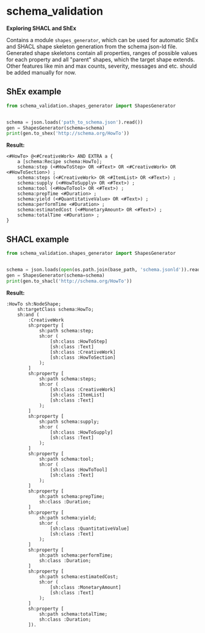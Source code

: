 # schema_validation
**Exploring SHACL and ShEx**

Contains a module ```shapes_generator```, which can be used for automatic ShEx and SHACL shape skeleton generation from the schema json-ld file. 
Generated shape skeletons contain all properties, ranges of possible values for each property and all "parent" shapes, which the target shape extends. 
Other features like min and max counts, severity, messages and etc. should be added manually for now.

## ShEx example

```python
from schema_validation.shapes_generator import ShapesGenerator


schema = json.loads('path_to_schema.json').read())
gen = ShapesGenerator(schema=schema)
print(gen.to_shex('http://schema.org/HowTo'))
```
**Result:**
```
<#HowTo> @<#CreativeWork> AND EXTRA a { 
	a [schema:Recipe schema:HowTo];
	schema:step (<#HowToStep> OR <#Text> OR <#CreativeWork> OR <#HowToSection>) ;
	schema:steps (<#CreativeWork> OR <#ItemList> OR <#Text>) ;
	schema:supply (<#HowToSupply> OR <#Text>) ;
	schema:tool (<#HowToTool> OR <#Text>) ;
	schema:prepTime <#Duration> ;
	schema:yield (<#QuantitativeValue> OR <#Text>) ;
	schema:performTime <#Duration> ;
	schema:estimatedCost (<#MonetaryAmount> OR <#Text>) ;
	schema:totalTime <#Duration> ;
}
```
## SHACL example

```python
from schema_validation.shapes_generator import ShapesGenerator


schema = json.loads(open(os.path.join(base_path, 'schema.jsonld')).read())
gen = ShapesGenerator(schema=schema)
print(gen.to_shacl('http://schema.org/HowTo'))
```
**Result:**
```
:HowTo sh:NodeShape;
	sh:targetClass schema:HowTo;
	sh:and (
		:CreativeWork
		sh:property [
			sh:path schema:step;
			sh:or (
				[sh:class :HowToStep]
				[sh:class :Text]
				[sh:class :CreativeWork]
				[sh:class :HowToSection]
			);
		]
		sh:property [
			sh:path schema:steps;
			sh:or (
				[sh:class :CreativeWork]
				[sh:class :ItemList]
				[sh:class :Text]
			);
		]
		sh:property [
			sh:path schema:supply;
			sh:or (
				[sh:class :HowToSupply]
				[sh:class :Text]
			);
		]
		sh:property [
			sh:path schema:tool;
			sh:or (
				[sh:class :HowToTool]
				[sh:class :Text]
			);
		]
		sh:property [
			sh:path schema:prepTime;
			sh:class :Duration;
		]
		sh:property [
			sh:path schema:yield;
			sh:or (
				[sh:class :QuantitativeValue]
				[sh:class :Text]
			);
		]
		sh:property [
			sh:path schema:performTime;
			sh:class :Duration;
		]
		sh:property [
			sh:path schema:estimatedCost;
			sh:or (
				[sh:class :MonetaryAmount]
				[sh:class :Text]
			);
		]
		sh:property [
			sh:path schema:totalTime;
			sh:class :Duration;
		]).
```
